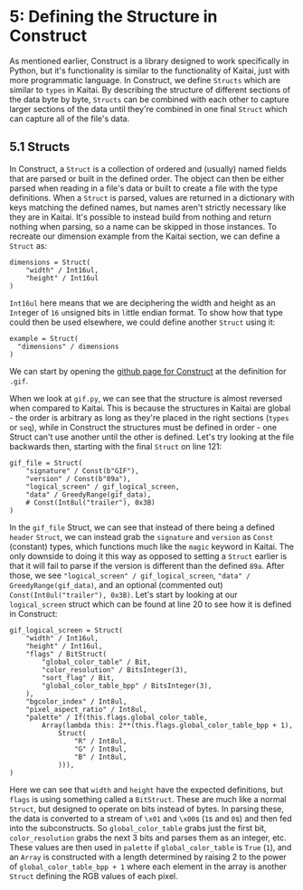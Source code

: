 # 5: Defining the Structure in Construct

As mentioned earlier, Construct is a library designed to work specifically in Python, but it's functionality is similar to the functionality of Kaitai, just with more programmatic language. In Construct, we define `Structs` which are similar to `types` in Kaitai. By describing the structure of different sections of the data byte by byte, `Structs` can be combined with each other to capture larger sections of the data until they're combined in one final `Struct` which can capture all of the file's data.

## 5.1 Structs

In Construct, a `Struct` is a collection of ordered and (usually) named fields that are parsed or built in the defined order. The object can then be either parsed when reading in a file's data or built to create a file with the type definitions. When a `Struct` is parsed, values are returned in a dictionary with keys matching the defined names, but names aren't strictly necessary like they are in Kaitai. It's possible to instead build from nothing and return nothing when parsing, so a name can be skipped in those instances. To recreate our dimension example from the Kaitai section, we can define a `Struct` as:

```
dimensions = Struct(
    "width" / Int16ul,
    "height" / Int16ul
)
```

`Int16ul` here means that we are deciphering the width and height as an `Int`eger of `16` `u`nsigned bits in `l`ittle endian format. To show how that type could then be used elsewhere, we could define another `Struct` using it:

```
example = Struct(
  "dimensions" / dimensions
)
```

We can start by opening the [github page for Construct](https://github.com/construct/construct/blob/master/deprecated_gallery/gif.py) at the definition for `.gif`. 

When we look at `gif.py`, we can see that the structure is almost reversed when compared to Kaitai. This is because the structures in Kaitai are global - the order is arbitrary as long as they're placed in the right sections (`types` or `seq`), while in Construct the structures must be defined in order - one Struct can't use another until the other is defined. Let's try looking at the file backwards then, starting with the final `Struct` on line 121:

```
gif_file = Struct(
    "signature" / Const(b"GIF"),
    "version" / Const(b"89a"),
    "logical_screen" / gif_logical_screen,
    "data" / GreedyRange(gif_data),
    # Const(Int8ul("trailer"), 0x3B)
)
```

In the `gif_file` Struct, we can see that instead of there being a defined `header` `Struct`, we can instead grab the `signature` and `version` as `Const` (constant) types, which functions much like the `magic` keyword in Kaitai. The only downside to doing it this way as opposed to setting a `Struct` earlier is that it will fail to parse if the version is different than the defined `89a`. After those, we see `"logical_screen" / gif_logical_screen`, `"data" / GreedyRange(gif_data)`, and an optional (commented out) `Const(Int8ul("trailer"), 0x3B)`. Let's start by looking at our `logical_screen` struct which can be found at line 20 to see how it is defined in Construct:

```
gif_logical_screen = Struct(
    "width" / Int16ul,
    "height" / Int16ul,
    "flags" / BitStruct(
        "global_color_table" / Bit,
        "color_resolution" / BitsInteger(3),
        "sort_flag" / Bit,
        "global_color_table_bpp" / BitsInteger(3),
    ),
    "bgcolor_index" / Int8ul,
    "pixel_aspect_ratio" / Int8ul,
    "palette" / If(this.flags.global_color_table,
        Array(lambda this: 2**(this.flags.global_color_table_bpp + 1),
            Struct(
                "R" / Int8ul,
                "G" / Int8ul,
                "B" / Int8ul,
            ))),
)
```

Here we can see that `width` and `height` have the expected definitions, but `flags` is using something called a `BitStruct`. These are much like a normal `Struct`, but designed to operate on bits instead of bytes. In parsing these, the data is converted to a stream of `\x01` and `\x00`s (`1`s and `0`s) and then fed into the subconstructs. So `global_color_table` grabs just the first bit, `color_resolution` grabs the next 3 bits and parses them as an integer, etc. These values are then used in `palette` if `global_color_table` is `True` (`1`), and an `Array` is constructed with a length determined by raising 2 to the power of `global_color_table_bpp + 1` where each element in the array is another `Struct` defining the RGB values of each pixel.